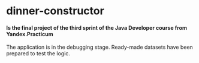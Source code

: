 # **dinner-constructor**


#### Is the final project of the third sprint of the Java Developer course from Yandex.Practicum


The application is in the debugging stage. Ready-made datasets have been prepared to test the logic.
